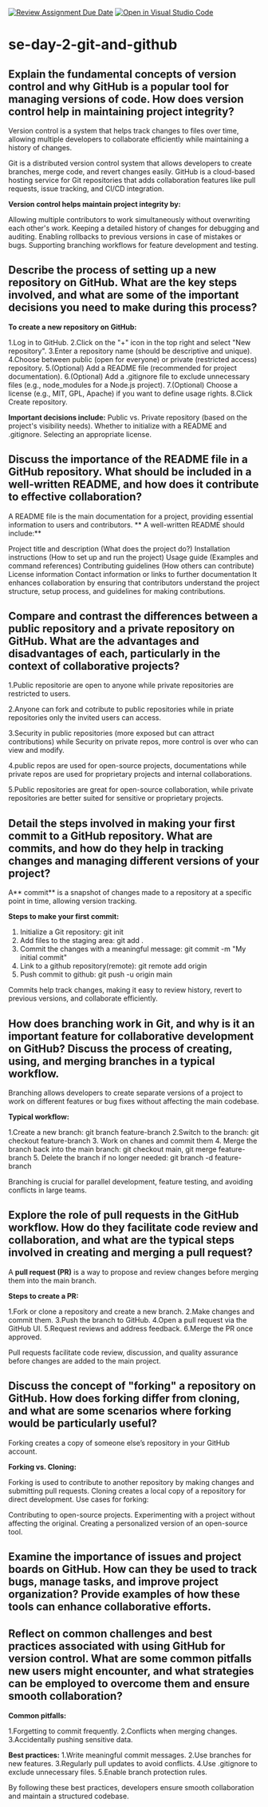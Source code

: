 [![Review Assignment Due Date](https://classroom.github.com/assets/deadline-readme-button-22041afd0340ce965d47ae6ef1cefeee28c7c493a6346c4f15d667ab976d596c.svg)](https://classroom.github.com/a/8wgCKhpZ)
[![Open in Visual Studio Code](https://classroom.github.com/assets/open-in-vscode-2e0aaae1b6195c2367325f4f02e2d04e9abb55f0b24a779b69b11b9e10269abc.svg)](https://classroom.github.com/online_ide?assignment_repo_id=18425750&assignment_repo_type=AssignmentRepo)
# se-day-2-git-and-github
## Explain the fundamental concepts of version control and why GitHub is a popular tool for managing versions of code. How does version control help in maintaining project integrity?

Version control is a system that helps track changes to files over time, allowing multiple developers to collaborate efficiently while maintaining a history of changes.

Git is a distributed version control system that allows developers to create branches, merge code, and revert changes easily. GitHub is a cloud-based hosting service for Git repositories that adds collaboration features like pull requests, issue tracking, and CI/CD integration.

**Version control helps maintain project integrity by:**

Allowing multiple contributors to work simultaneously without overwriting each other's work.
Keeping a detailed history of changes for debugging and auditing.
Enabling rollbacks to previous versions in case of mistakes or bugs.
Supporting branching workflows for feature development and testing.


## Describe the process of setting up a new repository on GitHub. What are the key steps involved, and what are some of the important decisions you need to make during this process?

**To create a new repository on GitHub:**

1.Log in to GitHub.
2.Click on the "+" icon in the top right and select "New repository".
3.Enter a repository name (should be descriptive and unique).
4.Choose between public (open for everyone) or private (restricted access) repository.
5.(Optional) Add a README file (recommended for project documentation).
6.(Optional) Add a .gitignore file to exclude unnecessary files (e.g., node_modules for a Node.js project).
7.(Optional) Choose a license (e.g., MIT, GPL, Apache) if you want to define usage rights.
8.Click Create repository.

**Important decisions include:**
Public vs. Private repository (based on the project's visibility needs).
Whether to initialize with a README and .gitignore.
Selecting an appropriate license.

## Discuss the importance of the README file in a GitHub repository. What should be included in a well-written README, and how does it contribute to effective collaboration?

A README file is the main documentation for a project, providing essential information to users and contributors.
**
A well-written README should include:**

Project title and description (What does the project do?)
Installation instructions (How to set up and run the project)
Usage guide (Examples and command references)
Contributing guidelines (How others can contribute)
License information
Contact information or links to further documentation
It enhances collaboration by ensuring that contributors understand the project structure, setup process, and guidelines for making contributions.



## Compare and contrast the differences between a public repository and a private repository on GitHub. What are the advantages and disadvantages of each, particularly in the context of collaborative projects?

1.Public repositorie are open to anyone while private repositories are restricted to users.

2.Anyone can fork and cotribute to public repositories while in priate repositories only the invited users can access.

3.Security in public repositories (more exposed but can attract contributions) while Security on private repos, more control is over who can view and modify.

4.public repos are used for open-source projects, documentations while private repos are used for proprietary projects and internal collaborations.

5.Public repositories are great for open-source collaboration, while private repositories are better suited for sensitive or proprietary projects.

## Detail the steps involved in making your first commit to a GitHub repository. What are commits, and how do they help in tracking changes and managing different versions of your project?

A** commit** is a snapshot of changes made to a repository at a specific point in time, allowing version tracking.

**Steps to make your first commit:**

1. Initialize a Git repository: git init
2. Add files to the staging area: git add .
3. Commit the changes with a meaningful message: git commit -m "My initial commit"
4. Link to a github repository(remote): git remote add origin <repo-url>
5. Push commit to github: git push -u origin main
   
Commits help track changes, making it easy to review history, revert to previous versions, and collaborate efficiently.


## How does branching work in Git, and why is it an important feature for collaborative development on GitHub? Discuss the process of creating, using, and merging branches in a typical workflow.

Branching allows developers to create separate versions of a project to work on different features or bug fixes without affecting the main codebase.

**Typical workflow:**

1.Create a new branch: git branch feature-branch
2.Switch to the branch: git checkout feature-branch
3. Work on chanes and commit them
4. Merge the branch back into the main branch: git checkout main, git merge feature-branch
5. Delete the branch if no longer needed: git branch -d feature-branch

Branching is crucial for parallel development, feature testing, and avoiding conflicts in large teams.

## Explore the role of pull requests in the GitHub workflow. How do they facilitate code review and collaboration, and what are the typical steps involved in creating and merging a pull request?

A **pull request (PR)** is a way to propose and review changes before merging them into the main branch.

**Steps to create a PR:**

1.Fork or clone a repository and create a new branch.
2.Make changes and commit them.
3.Push the branch to GitHub.
4.Open a pull request via the GitHub UI.
5.Request reviews and address feedback.
6.Merge the PR once approved.

Pull requests facilitate code review, discussion, and quality assurance before changes are added to the main project.

## Discuss the concept of "forking" a repository on GitHub. How does forking differ from cloning, and what are some scenarios where forking would be particularly useful?

Forking creates a copy of someone else’s repository in your GitHub account.

**Forking vs. Cloning:**

Forking is used to contribute to another repository by making changes and submitting pull requests.
Cloning creates a local copy of a repository for direct development.
Use cases for forking:

Contributing to open-source projects.
Experimenting with a project without affecting the original.
Creating a personalized version of an open-source tool.

## Examine the importance of issues and project boards on GitHub. How can they be used to track bugs, manage tasks, and improve project organization? Provide examples of how these tools can enhance collaborative efforts.

## Reflect on common challenges and best practices associated with using GitHub for version control. What are some common pitfalls new users might encounter, and what strategies can be employed to overcome them and ensure smooth collaboration?

**Common pitfalls:**

1.Forgetting to commit frequently.
2.Conflicts when merging changes.
3.Accidentally pushing sensitive data.

**Best practices:**
1.Write meaningful commit messages.
2.Use branches for new features.
3.Regularly pull updates to avoid conflicts.
4.Use .gitignore to exclude unnecessary files.
5.Enable branch protection rules.

By following these best practices, developers ensure smooth collaboration and maintain a structured codebase.

